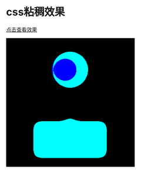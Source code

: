 # css粘稠效果

[点击查看效果](https://icharlesz.github.io/amazing-css/sticky-css/index.html)

![](https://raw.githubusercontent.com/iCharlesZ/FigureBed/master/img/amazing-css/sticky-css3.gif)
